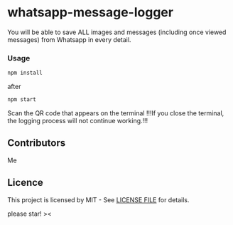# whatsapp-message-logger
You will be able to save ALL images and messages (including once viewed messages) from Whatsapp in every detail.

### Usage

```javascript
npm install
```
after 

```javascript
npm start
```

Scan the QR code that appears on the terminal
!!!If you close the terminal, the logging process will not continue working.!!!

## Contributors

Me

## Licence

This project is licensed by MIT - See [LICENSE FILE](LICENSE) for details.

please star! ><

